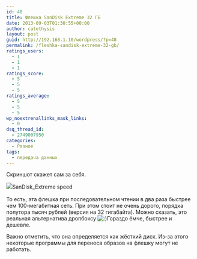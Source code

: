 ```yaml
---
id: 48
title: Флешка SanDisk Extreme 32 ГБ
date: 2013-09-03T01:30:55+00:00
author: catethysis
layout: post
guid: http://192.168.1.10/wordpress/?p=48
permalink: /fleshka-sandisk-extreme-32-gb/
ratings_users:
  - 1
  - 1
  - 1
ratings_score:
  - 5
  - 5
  - 5
ratings_average:
  - 5
  - 5
  - 5
wp_noextrenallinks_mask_links:
  - 0
dsq_thread_id:
  - 2749007950
categories:
  - Разное
tags:
  - передача данных
---
```

Скриншот скажет сам за себя.
  
<img class="alignnone  wp-image-49" style="line-height: 1.5;" alt="SanDisk_Extreme speed" src="http://catethysis.ru/wp-content/uploads/2013/09/SanDisk_Extreme-speed.png" />

То есть, эта флешка при последовательном чтении в два раза быстрее чем 100-мегабитная сеть. При этом стоит не очень дорого, порядка полутора тысяч рублей (версия на 32 гигабайта). Можно сказать, это реальная альтернатива дропбоксу  <img src="http://catethysis.ru/wp-includes/images/smilies/icon_smile.gif" alt=":)" class="wp-smiley" />Гораздо ёмче, быстрее и дешевле.

Важно отметить, что она определяется как жёсткий диск. Из-за этого некоторые программы для переноса образов на флешку могут не работать.